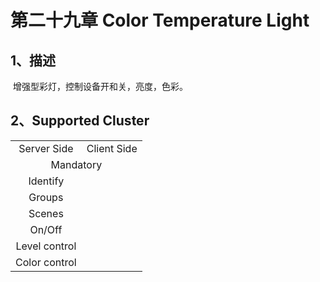 # 第二十九章 Color Temperature Light

## 1、描述

​	  	  增强型彩灯，控制设备开和关，亮度，色彩。

## 2、Supported Cluster
<table>
   <tr align="center">
   	<td>Server Side</td>
    <td>Client Side</td>
   </tr>
   <tr align="center">
   	<td colspan="2">Mandatory</td>
   </tr>
   <tr align="center">
    <td>Identify</td>
    <td></td>
   </tr>
   <tr align="center">
    <td>Groups</td>
    <td></td>
   </tr>
   <tr align="center">
    <td>Scenes</td>
    <td></td>
   </tr>
   <tr align="center">
    <td>On/Off</td>
    <td></td>
   </tr>
   <tr align="center">
    <td>Level control</td>
    <td></td>
   </tr>
   <tr align="center">
    <td>Color control</td>
    <td></td>
   </tr>
</table>
